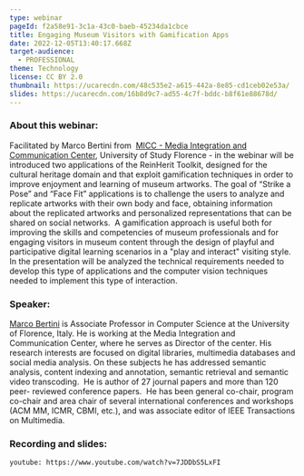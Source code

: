 ```yaml
---
type: webinar
pageId: f2a58e91-3c1a-43c0-baeb-45234da1cbce
title: Engaging Museum Visitors with Gamification Apps
date: 2022-12-05T13:40:17.668Z
target-audience:
  - PROFESSIONAL
theme: Technology
license: CC BY 2.0
thumbnail: https://ucarecdn.com/48c535e2-a615-442a-8e85-cd1ceb02e53a/
slides: https://ucarecdn.com/16b8d9c7-ad55-4c7f-bddc-b8f61e88678d/
---
```

### About this webinar:

Facilitated by Marco Bertini from  [MICC - Media Integration and Communication Center](https://www.micc.unifi.it),  University of Study Florence - in the webinar will be introduced two applications of the ReinHerit Toolkit, designed for the cultural heritage domain and that exploit gamification techniques in order to improve enjoyment and learning of museum artworks. The goal of “Strike a Pose” and “Face Fit” applications is to challenge the users to analyze and replicate artworks with their own body and face, obtaining information about the replicated artworks and personalized representations that can be shared on social networks.  A gamification approach is useful both for improving the skills and competencies of museum professionals and for engaging visitors in museum content through the design of playful and participative digital learning scenarios in a "play and interact" visiting style. In the presentation will be analyzed the technical requirements needed to develop this type of applications and the computer vision techniques needed to implement this type of interaction.

### Speaker:

[Marco Bertini](https://www.micc.unifi.it/people/marco-bertini/) is Associate Professor in Computer Science at the University of Florence, Italy. He is working at the Media Integration and Communication Center, where he serves as Director of the center. His research interests are focused on digital libraries, multimedia databases and social media analysis. On these subjects he has addressed semantic analysis, content indexing and annotation, semantic retrieval and semantic video transcoding.  He is author of 27 journal papers and more than 120 peer- reviewed conference papers.  He has been general co-chair, program co-chair and area chair of several international conferences and workshops (ACM MM, ICMR, CBMI, etc.), and was associate editor of IEEE Transactions on Multimedia.

### R﻿ecording and slides:

`youtube: https://www.youtube.com/watch?v=7JDDbS5LxFI`